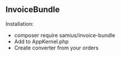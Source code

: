 InvoiceBundle
-------------
Installation:
- composer require samius/invoice-bundle
- Add to AppKernel.php
- Create converter from your orders



